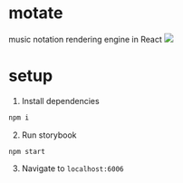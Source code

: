 # motate
music notation rendering engine in React
![](https://i.imgur.com/vaapkzh.png)

# setup
1. Install dependencies
```bash
npm i
```
2. Run storybook
```
npm start
```
3. Navigate to `localhost:6006`
